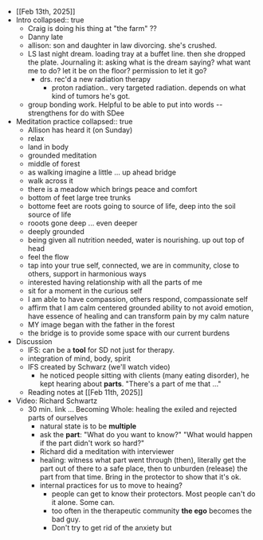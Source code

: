 - [[Feb 13th, 2025]]
- Intro
  collapsed:: true
	- Craig is doing his thing at "the farm" ??
	- Danny late
	- allison: son and daughter in law divorcing. she's crushed.
	- LS last night dream. loading tray at a buffet line. then she dropped the plate. Journaling it: asking what is the dream saying? what want me to do? let it be on the floor? permission to let it go?
		- drs. rec'd a new radiation therapy
			- proton radiation.. very targeted radiation. depends on what kind of  tumors he's got.
	- group bonding work. Helpful to be able to put into words -- strengthens for do with SDee
- Meditation practice
  collapsed:: true
	- Allison has heard it (on Sunday)
	- relax
	- land in body
	- grounded meditation
	- middle of forest
	- as walking imagine a little ... up ahead bridge
	- walk across it
	- there is a meadow which brings peace and comfort
	- bottom of feet large tree trunks
	- bottome feet are roots going to source of life, deep into the soil source of life
	- rooots gone deep ... even deeper
	- deeply grounded
	- being given all nutrition needed, water is nourishing. up out top of head
	- feel the flow
	- tap into your true self, connected, we are in community, close to others, support in harmonious ways
	- interested having relationship with all the parts of me
	- sit for a moment in the curious self
	- I am able to have compassion, others respond, compassionate self
	- affirm that I am calm centered grounded ability to not avoid emotion, have essence of healing and can transform pain by  my calm nature
	- MY image began with the father in the forest
	- the bridge is to provide some space with our current burdens
- Discussion
	- IFS: can be a **tool** for SD not just for therapy.
	- integration of mind, body, spirit
	- IFS created by Schwarz (we'll watch video)
		- he noticed people sitting with clients (many eating disorder), he kept hearing about **parts**. "There's a part of me that ..."
	- Reading notes at [[Feb 11th, 2025]]
- Video: Richard Schwartz
	- 30 min. link ... Becoming Whole: healing the exiled and rejected parts of ourselves
		- natural state is to be **multiple**
		- ask the **part**: "What do you want to know?" "What would happen if the part didn't work so hard?"
		- Richard did a meditation with interviewer
		- healing: witness what part went through (then), literally get the part out of there to a safe place, then to unburden (release)  the part from that time. Bring in the protector to show that it's ok.
		- internal practices for us to move to heaing?
			- people can get to know their protectors. Most people can't do it alone. Some can.
			- too often in the therapeutic community **the ego** becomes the bad guy.
			- Don't  try to get rid of the anxiety but